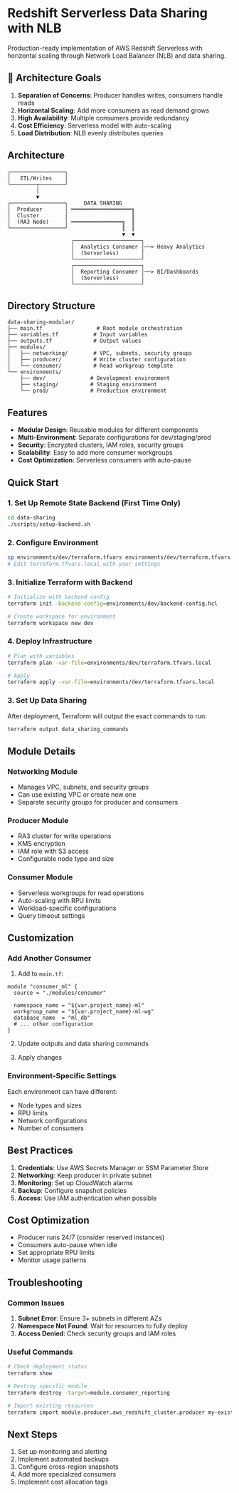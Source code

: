 # Redshift Serverless Data Sharing with NLB

Production-ready implementation of AWS Redshift Serverless with horizontal scaling through Network Load Balancer (NLB) and data sharing.

## 🎯 Architecture Goals

1. **Separation of Concerns**: Producer handles writes, consumers handle reads
2. **Horizontal Scaling**: Add more consumers as read demand grows
3. **High Availability**: Multiple consumers provide redundancy
4. **Cost Efficiency**: Serverless model with auto-scaling
5. **Load Distribution**: NLB evenly distributes queries

## Architecture

```
┌─────────────────┐
│   ETL/Writes    │
└────────┬────────┘
         │
         ▼
┌─────────────────┐     DATA SHARING
│  Producer       │ ═══════════════════╗
│  Cluster        │                    ║
│  (RA3 Node)     │ ════════════════╗  ║
└─────────────────┘                 ║  ║
                                    ▼  ▼
                    ┌─────────────────────┐
                    │  Analytics Consumer │──> Heavy Analytics
                    │  (Serverless)       │
                    └─────────────────────┘
                    ┌─────────────────────┐
                    │  Reporting Consumer │──> BI/Dashboards
                    │  (Serverless)       │
                    └─────────────────────┘
```

## Directory Structure

```
data-sharing-modular/
├── main.tf                 # Root module orchestration
├── variables.tf           # Input variables
├── outputs.tf             # Output values
├── modules/
│   ├── networking/        # VPC, subnets, security groups
│   ├── producer/          # Write cluster configuration
│   └── consumer/          # Read workgroup template
└── environments/
    ├── dev/              # Development environment
    ├── staging/          # Staging environment
    └── prod/             # Production environment
```

## Features

- **Modular Design**: Reusable modules for different components
- **Multi-Environment**: Separate configurations for dev/staging/prod
- **Security**: Encrypted clusters, IAM roles, security groups
- **Scalability**: Easy to add more consumer workgroups
- **Cost Optimization**: Serverless consumers with auto-pause

## Quick Start

### 1. Set Up Remote State Backend (First Time Only)

```bash
cd data-sharing
./scripts/setup-backend.sh
```

### 2. Configure Environment

```bash
cp environments/dev/terraform.tfvars environments/dev/terraform.tfvars.local
# Edit terraform.tfvars.local with your settings
```

### 3. Initialize Terraform with Backend

```bash
# Initialize with backend config
terraform init -backend-config=environments/dev/backend-config.hcl

# Create workspace for environment
terraform workspace new dev
```

### 4. Deploy Infrastructure

```bash
# Plan with variables
terraform plan -var-file=environments/dev/terraform.tfvars.local

# Apply
terraform apply -var-file=environments/dev/terraform.tfvars.local
```

### 3. Set Up Data Sharing

After deployment, Terraform will output the exact commands to run:

```bash
terraform output data_sharing_commands
```

## Module Details

### Networking Module
- Manages VPC, subnets, and security groups
- Can use existing VPC or create new one
- Separate security groups for producer and consumers

### Producer Module
- RA3 cluster for write operations
- KMS encryption
- IAM role with S3 access
- Configurable node type and size

### Consumer Module
- Serverless workgroups for read operations
- Auto-scaling with RPU limits
- Workload-specific configurations
- Query timeout settings

## Customization

### Add Another Consumer

1. Add to `main.tf`:
```hcl
module "consumer_ml" {
  source = "./modules/consumer"
  
  namespace_name = "${var.project_name}-ml"
  workgroup_name = "${var.project_name}-ml-wg"
  database_name  = "ml_db"
  # ... other configuration
}
```

2. Update outputs and data sharing commands

3. Apply changes

### Environment-Specific Settings

Each environment can have different:
- Node types and sizes
- RPU limits
- Network configurations
- Number of consumers

## Best Practices

1. **Credentials**: Use AWS Secrets Manager or SSM Parameter Store
2. **Networking**: Keep producer in private subnet
3. **Monitoring**: Set up CloudWatch alarms
4. **Backup**: Configure snapshot policies
5. **Access**: Use IAM authentication when possible

## Cost Optimization

- Producer runs 24/7 (consider reserved instances)
- Consumers auto-pause when idle
- Set appropriate RPU limits
- Monitor usage patterns

## Troubleshooting

### Common Issues

1. **Subnet Error**: Ensure 3+ subnets in different AZs
2. **Namespace Not Found**: Wait for resources to fully deploy
3. **Access Denied**: Check security groups and IAM roles

### Useful Commands

```bash
# Check deployment status
terraform show

# Destroy specific module
terraform destroy -target=module.consumer_reporting

# Import existing resources
terraform import module.producer.aws_redshift_cluster.producer my-existing-cluster
```

## Next Steps

1. Set up monitoring and alerting
2. Implement automated backups
3. Configure cross-region snapshots
4. Add more specialized consumers
5. Implement cost allocation tags